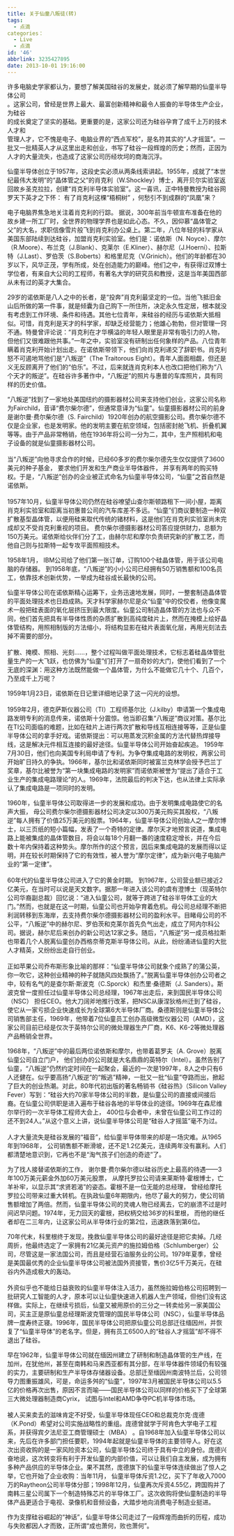 ```yaml
---
title: 关于仙童八叛徒(转)
tags:
  - 点滴
categories：
  - Live
  - 点滴
id: '46'
abbrlink: 3235427895
date: 2013-10-01 19:16:00
---
```


许多电脑史学家都认为，要想了解美国硅谷的发展史，就必须了解早期的仙童半导体公司  
。这家公司，曾经是世界上最大、最富创新精神和最令人振奋的半导体生产企业，为硅谷  
的成长奠定了坚实的基础。更重要的是，这家公司还为硅谷孕育了成千上万的技术人才和  
管理人才，它不愧是电子、电脑业界的“西点军校”，是名符其实的“人才摇篮”。一批又一批精英人才从这里出走和创业，书写了硅谷一段辉煌的历史；然而，正因为人才的大量流失，也造成了这家公司历经坎坷的商海沉浮。  
  
仙童半导体创立于1957年，这段史实必须从两条线索讲起。1955年，成就了“本世纪最伟大发明”的“晶体管之父”的肖克利（W.Shockley）博士，离开贝尔实验室返回故乡圣克拉拉，创建“肖克利半导体实验室”。这一喜讯，正中特曼教授为硅谷网罗天下英才之下怀： 有了肖克利这棵“梧桐树” ，何愁引不到成群的“凤凰”来？  
  
电子电脑界焦急地关注着肖克利的行踪。 据说，300年前当牛顿宣布准备在他的故乡建一所工厂时，全世界的物理学界也是如此心态。不久，因仰慕“晶体管之父”的大名，求职信像雪片般飞到肖克利办公桌上。第二年，八位年轻的科学家从美国东部陆续到达硅谷，加盟肖克利实验室。他们是：诺依斯（N. Noyce）、摩尔（R.Moore）、布兰克（J.Blank）、克莱尔（E.Kliner）、赫尔尼（J.Hoerni）、拉斯特（J.Last）、罗伯茨（S.Boberts）和格里尼克（V.Grinich）。他们的年龄都在30岁以下，风华正茂，学有所成，处在创造能力的巅峰。他们之中，有获得过双博士学位者，有来自大公司的工程师，有著名大学的研究员和教授，这是当年美国西部从未有过的英才大集合。  
  
29岁的诺依斯是八人之中的长者，是“投奔”肖克利最坚定的一位。当他飞抵旧金山后所做的第一件事，就是倾囊为自己购下一所住所，决定永久性定居，根本就没有考虑到工作环境、条件和待遇。其他七位青年，来硅谷的经历与诺依斯大抵相似。可惜，肖克利是天才的科学家，却缺乏经营能力；他雄心勃勃，但对管理一窍不通。特曼曾评论说：“肖克利在才华横溢的年轻人眼里是非常有吸引力的人物，但他们又很难跟他共事。”一年之中，实验室没有研制出任何象样的产品。八位青年瞒着肖克利开始计划出走。在诺依斯带领下，他们向肖克利递交了辞职书。肖克利怒不可遏地骂他们是“八叛逆”（The Traitorous Eight）。青年人面面相觑，但还是义无反顾离开了他们的“伯乐”。不过，后来就连肖克利本人也改口把他们称为“八个天才的叛逆”。在硅谷许多著作中，“八叛逆”的照片与惠普的车库照片，具有同样的历史价值。  
  
“八叛逆”找到了一家地处美国纽约的摄影器材公司来支持他们创业，这家公司名称为Fairchild，音译“费尔柴尔德”，但通常意译为“仙童”。仙童摄影器材公司的前身是谢尔曼·费尔柴尔德（S. Fairchild）1920年创办的航空摄影公司。费尔柴尔德不仅是企业家，也是发明家。他的发明主要在航空领域，包括密封舱飞机、折叠机翼等等。由于产品非常畅销，他在1936年将公司一分为二，其中，生产照相机和电子设备的就是仙童摄影器材公司。  
   
当“八叛逆”向他寻求合作的时候，已经60多岁的费尔柴尔德先生仅仅提供了3600美元的种子基金， 要求他们开发和生产商业半导体器件， 并享有两年的购买特权。于是，“八叛逆”创办的企业被正式命名为仙童半导体公司，“仙童”之首自然是诺依斯。  
   
1957年10月，仙童半导体公司仍然在硅谷嘹望山查尔斯顿路租下一间小屋，距离肖克利实验室和距离当初惠普公司的汽车库差不多远。“仙童”们商议要制造一种双扩散基型晶体管，以便用硅来取代传统的锗材料，这是他们在肖克利实验室尚未完成却又不受肖克利重视的项目。 费尔柴尔德摄影器材公司答应提供财力，总额为150万美元。诺依斯给伙伴们分了工，由赫尔尼和摩尔负责研究新的扩散工艺，而他自己则与拉斯特一起专攻平面照相技术。  
  
1958年1月， IBM公司给了他们第一张订单，订购100个硅晶体管，用于该公司电脑的存储器。 到1958年底，“八叛逆”的小小公司已经拥有50万销售额和100名员工，依靠技术创新优势，一举成为硅谷成长最快的公司。  
  
仙童半导体公司在诺依斯精心运筹下，业务迅速地发展，同时，一整套制造晶体管的平面处理技术也日趋成熟。天才科学家赫尔尼是众“仙童”中的佼佼者，他像变魔术一般把硅表面的氧化层挤压到最大限度。仙童公司制造晶体管的方法也与众不同，他们首先把具有半导体性质的杂质扩散到高纯度硅片上，然而在掩模上绘好晶体管结构，用照相制版的方法缩小，将结构显影在硅片表面氧化层，再用光刻法去掉不需要的部分。  
   
扩散、掩模、照相、光刻……，整个过程叫做平面处理技术，它标志着硅晶体管批量生产的一大飞跃，也仿佛为“仙童”们打开了一扇奇妙的大门，使他们看到了一个无底的深渊：用这种方法既然能做一个晶体管，为什么不能做它几十个、几百个，乃至成千上万呢？  
  
1959年1月23日，诺依斯在日记里详细地记录了这一闪光的设想。  
   
1959年2月，德克萨斯仪器公司（TI）工程师基尔比（J.kilby）申请第一个集成电路发明专利的消息传来，诺依斯十分震惊。他当即召集“八叛逆”商议对策。基尔比在TI公司面临的难题，比如在硅片上进行两次扩散和导线互相连接等等，正是仙童半导体公司的拿手好戏。诺依斯提出：可以用蒸发沉积金属的方法代替热焊接导线，这是解决元件相互连接的最好途径。仙童半导体公司开始奋起疾追。 1959年7月30日，他们也向美国专利局申请了专利。为争夺集成电路的发明权，两家公司开始旷日持久的争执。1966年，基尔比和诺依斯同时被富兰克林学会授予巴兰丁奖章，基尔比被誉为“第一块集成电路的发明家”而诺依斯被誉为“提出了适合于工业生产的集成电路理论”的人。1969年，法院最后的判决下达，也从法律上实际承认了集成电路是一项同时的发明。  
  
1960年，仙童半导体公司取得进一步的发展和成功。由于发明集成电路使它的名声大振， 母公司费尔柴尔德摄影器材公司决定以300万美元购买其股权，“八叛逆”每人拥有了价值25万美元的股票。1964年，仙童半导体公司创始人之一摩尔博士，以三页纸的短小篇幅，发表了一个奇特的定律。摩尔天才地预言说道，集成电路上能被集成的晶体管数目，将会以每18个月翻一番的速度稳定增长，并在今后数十年内保持着这种势头。摩尔所作的这个预言，因后来集成电路的发展而得以证明，并在较长时期保持了它的有效性，被人誉为“摩尔定律”，成为新兴电子电脑产业的“第一定律”。  
   
60年代的仙童半导体公司进入了它的黄金时期。 到1967年，公司营业额已接近2亿美元，在当时可以说是天文数字。据那一年进入该公司的虞有澄博士（现英特尔公司华裔副总裁）回忆说：“进入仙童公司，就等于跨进了硅谷半导体工业的大门。”然而，也就是在这一时期，仙童公司也开始孕育着危机。母公司总经理不断把利润转移到东海岸，去支持费尔柴尔德摄影器材公司的盈利水平。目睹母公司的不公平，“八叛逆”中的赫尔尼、罗伯茨和克莱尔首先负气出走，成立了阿内尔科公司。据说，赫尔尼后来创办的新公司达12家之多。随后，“八叛逆”另一成员格拉斯也带着几个人脱离仙童创办西格奈蒂克斯半导体公司。从此，纷纷涌进仙童的大批人才精英，又纷纷出走自行创业。  
   
正如苹果公司乔布斯形象比喻的那样：“仙童半导体公司就象个成熟了的蒲公英，你一吹它，这种创业精神的种子就随风四处飘扬了。”脱离仙童半导体创办公司者之中，较有名气的是查尔斯·斯波克（C.Sporck）和杰里·桑德斯（J. Sanders）。斯波克曾一度担任过仙童半导体公司总经理，1967年出走后，来到国民半导体公司（NSC） 担任CEO。他大刀阔斧地推行改革，把NSC从康涅狄格州迁到了硅谷， 使它从一家亏损企业快速成长为全球第6大半导体厂商。桑德斯则是仙童半导体公司销售部主任，1969年，他带着7位仙童员工创办高级微型仪器公司（AMD），这家公司目前已经是仅次于英特尔公司的微处理器生产厂商，K6、K6-2等微处理器产品畅销全世界。  
  
1968年，“八叛逆”中的最后两位诺依斯和摩尔，也带着葛罗夫（A. Grove）脱离仙童公司自立门户， 他们创办的公司就是大名鼎鼎的英特尔（Intel）。虽然告别了仙童，“八叛逆”仍然约定时间在一起聚会，最近的一次是1997年，8人之中只有6人还健在。似乎要高扬“八叛逆”的“叛逃”精神，一批又一批“仙童”夺路而出，掀起了巨大的创业热潮。对此，80年代初出版的著名畅销书《硅谷热》（Silicon Valley Fever）写到：“硅谷大约70家半导体公司的半数，是仙童公司的直接或间接后裔。在仙童公司供职是进入遍布于硅谷各地的半导体业的途径。1969年在森尼维尔举行的一次半导体工程师大会上， 400位与会者中，未曾在仙童公司工作过的还不到24人。”从这个意义上讲，说仙童半导体公司是“硅谷人才摇篮”毫不为过。  
   
人才大量流失是硅谷发展的“福音”，给仙童半导体带来的却是一场灾难。从1965年到1968年， 公司销售额不断滑坡，还不足1.2亿美元，连续两年没有赢利。人们都清楚地意识到，它再也不是“淘气孩子们创造的奇迹”了。  
  
为了找人接替诺依斯的工作， 谢尔曼·费尔柴尔德以硅谷历史上最高的待遇——3年100万美元薪金外加60万美元股票， 从摩托罗拉公司请来莱斯特·霍根博士，亡羊补牢，以显示其“求贤若渴”的姿态。霍根不是一位无能的总经理， 曾经给摩托罗拉公司带来过重大转机。在执政仙童6年期限内，他尽了最大的努力，使公司销售额增加了两倍。然而，仙童半导体公司的灵魂人物已经离去，它的崩溃不过是时间迟早问题。1974年，无力回天的霍根，把权柄交给36岁的科里根， 而他的继任者却在二三年内，让这家公司从半导体行业的第2位，迅速跌落到第6位。  
  
70年代末，科里根终于发现，挽救仙童半导体公司的最好途径是把它卖掉。几经周折，他最终选定了一家拥有21亿美元资产的施拉姆伯格（Schlumberger）公司，尽管这是一家法国公司，而且是经营石油服务业的公司。1979年夏季，曾经是美国最优秀的企业仙童半导体公司被法国外资接管，售价3亿5千万美元，在硅谷内外造成极大的轰动。  
   
外资似乎也不能给日益衰败的仙童半导体注入活力，虽然施拉姆伯格公司招聘到一批研究人工智能的人才，原本可以让仙童快速进入机器人生产领域，但他们没有这样做。实际上，在继续亏损后，仙童又被用原价的三分之一转卖给另一家美国公司，买主正是原仙童总经理斯波克管理的国民半导体公司（NSC），仙童半导体品牌一度寿终正寝。1996年，国民半导体公司把原仙童公司总部迁往缅因州，并恢复了“仙童半导体”的老名字。但是，拥有员工6500人的“硅谷人才摇篮”却不得不退出了硅谷。  
  
早在1962年，仙童半导体公司就在缅因州建立了研制和制造晶体管的生产线，在加州，在犹他州，甚至在南韩和马来西亚都有其分部，在半导体器件领域仍有较强的实力，主要研制和生产半导体存储器设备。总部迁至缅因州南波特兰后，公司领导力图重振雄风，可是，命运多舛的“仙童”，1997年3月被国民半导体公司以5.5亿的价格再次出售，原因不言而喻——国民半导体公司以同样的价格买下了全球第三大微处理器制造商Cyrix， 试图与Intel和AMD争夺PC机半导体市场。  
   
被人买来卖去的滋味肯定不好受，仙童半导体现任CEO和总裁克尔克·庞德（K.Pond）希望对公司实施战略性的重组。庞德曾就学于阿肯色大学电子工程系，并获得宾夕法尼亚工商管理硕士（MBA） 。自1968年加入仙童半导体公司以来，先后在许多部门担任要职，1994年起就是仙童半导体的主要领导人。好在这次出资收购的是一家风险资本公司，仙童半导体公司终于具有中立的身份。庞德兴奋地说，这次转变将有利于开发仙童的内部价值，可以让我们自主发展，成为拥有多种产品供应的半导体企业。果不其然，庞德旗下的仙童半导体连续做出了惊人之举，它也开始了企业收购：当年11月， 仙童半导体斥资1.2亿，买下了年收入7000万的Raytheon公司半导体分部；1998年12月，仙童再次斥资4.55亿，跨国购并了南韩三星公司属下一个制造特殊芯片的半导体工厂。这次收购将使仙童制造的半导体产品更适合于电视、录像机和音频设备，大踏步地向消费电子制造业挺进。  
  
作为支撑硅谷崛起的“神话”，仙童半导体公司走过了一段辉煌而曲折的历程，成功与失败都因人才而致，正所谓“成也萧何，败也萧何”。